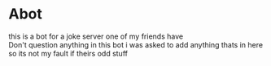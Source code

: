 # Abot
this is a bot for a joke server one of my friends have<br>
Don't question anything in this bot i was asked to add anything thats in here so its not my fault if theirs odd stuff
